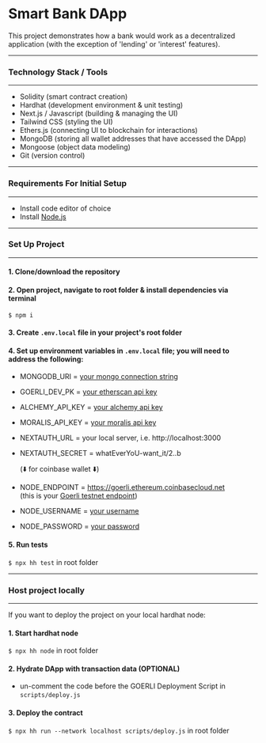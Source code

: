# Smart Bank DApp

This project demonstrates how a bank would work as a decentralized application (with the exception of 'lending' or 'interest' features).

---

### Technology Stack / Tools

---

- Solidity (smart contract creation)
- Hardhat (development environment & unit testing)
- Next.js / Javascript (building & managing the UI)
- Tailwind CSS (styling the UI)
- Ethers.js (connecting UI to blockchain for interactions)
- MongoDB (storing all wallet addresses that have accessed the DApp)
- Mongoose (object data modeling)
- Git (version control)

---

### Requirements For Initial Setup

---

- Install code editor of choice
- Install [Node.js](https://nodejs.org/en/)

---

### Set Up Project

---

#### 1. Clone/download the repository

#### 2. Open project, navigate to root folder & install dependencies via terminal

`$ npm i`

#### 3. Create `.env.local` file in your project's root folder

#### 4. Set up environment variables in `.env.local` file; you will need to address the following:

- MONGODB_URI = [your mongo connection string](https://www.mongodb.com/)
- GOERLI_DEV_PK = [your etherscan api key](https://etherscan.io/)
- ALCHEMY_API_KEY = [your alchemy api key](https://www.alchemy.com/)
- MORALIS_API_KEY = [your moralis api key](https://moralis.io/)
- NEXTAUTH_URL = your local server, i.e. http://localhost:3000
- NEXTAUTH_SECRET = whatEverYoU-want_it/2..b<br>

  (⬇️ for coinbase wallet ⬇️)

- NODE_ENDPOINT = https://goerli.ethereum.coinbasecloud.net <br>(this is your [Goerli testnet endpoint](https://docs.cloud.coinbase.com/node/docs/node-features))
- NODE_USERNAME = [your username](https://docs.cloud.coinbase.com/node/docs/ethersjs)
- NODE_PASSWORD = [your password](https://docs.cloud.coinbase.com/node/docs/ethersjs)

#### 5. Run tests

`$ npx hh test` in root folder

---

### Host project locally

---

If you want to deploy the project on your local hardhat node:

#### 1. Start hardhat node

`$ npx hh node` in root folder

#### 2. Hydrate DApp with transaction data (OPTIONAL)

- un-comment the code before the GOERLI Deployment Script in `scripts/deploy.js`

#### 3. Deploy the contract

`$ npx hh run --network localhost scripts/deploy.js` in root folder
